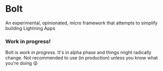 # Bolt

An experimental, opinionated, micro framework that attempts to simplify building Lightning Apps

### Work in progress!

Bolt is _work in progress_. It's in alpha phase and things might radically change.
Not recommended to use (in production) unless you know what you're doing 😜
